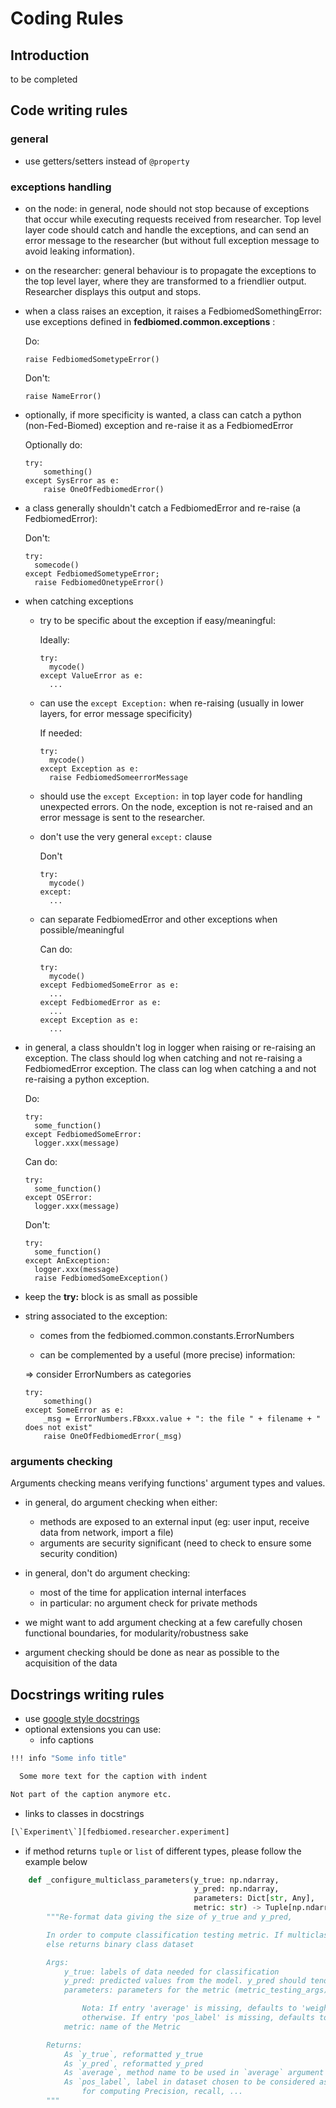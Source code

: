 # Coding Rules


## Introduction

to be completed

## Code writing rules

### general

- use getters/setters instead of `@property`

### exceptions handling

- on the node: in general, node should not stop because of exceptions that occur while executing requests received from researcher. Top level layer code should catch and handle the exceptions, and can send an error message to the researcher (but without full exception message to avoid leaking information).

- on the researcher: general behaviour is to propagate the exceptions to the top level layer, where they are transformed to a friendlier output. Researcher displays this output and stops.

- when a class raises an exception, it raises a FedbiomedSomethingError: use exceptions defined in **fedbiomed.common.exceptions** :

  Do:
  ```
  raise FedbiomedSometypeError()
  ```

  Don't:
  ```
  raise NameError()
  ```

- optionally, if more specificity is wanted, a class can catch a python (non-Fed-Biomed) exception and re-raise it as a FedbiomedError

  Optionally do:
  ```
  try:
      something()
  except SysError as e:
      raise OneOfFedbiomedError()
  ```

- a class generally shouldn't catch a FedbiomedError and re-raise (a FedbiomedError):

  Don't:
  ```
  try:
    somecode()
  except FedbiomedSometypeError;
    raise FedbiomedOnetypeError()
  ```

- when catching exceptions

  - try to be specific about the exception if easy/meaningful:

    Ideally:
    ```
    try:
      mycode()
    except ValueError as e:
      ...
    ```

  - can use the `except Exception:` when re-raising (usually in lower layers, for error message specificity)

    If needed:
    ```
    try:
      mycode()
    except Exception as e:
      raise FedbiomedSomeerrorMessage
    ```

  - should use the `except Exception:` in top layer code for handling unexpected errors. On the node, exception is not re-raised and an error message is sent to the researcher.

  - don't use the very general `except:` clause

    Don't
    ```
    try:
      mycode()
    except:
      ...
    ```

  - can separate FedbiomedError and other exceptions when possible/meaningful

    Can do:
    ```
    try:
      mycode()
    except FedbiomedSomeError as e:
      ...
    except FedbiomedError as e:
      ...
    except Exception as e:
      ...
    ```

- in general, a class shouldn't log in logger when raising or re-raising an exception. The class should log when catching and not re-raising a FedbiomedError exception. The class can log when catching a and not re-raising a python exception.

  Do:
  ```
  try:
    some_function()
  except FedbiomedSomeError:
    logger.xxx(message)
  ```

  Can do:
  ```
  try:
    some_function()
  except OSError:
    logger.xxx(message)
  ```

  Don't:
  ```
  try:
    some_function()
  except AnException:
    logger.xxx(message)
    raise FedbiomedSomeException()
  ```

- keep the **try:** block is as small as possible

- string associated to the exception:

  - comes from the fedbiomed.common.constants.ErrorNumbers

  - can be complemented by a useful (more precise) information:

  => consider ErrorNumbers as categories

  ```
  try:
      something()
  except SomeError as e:
      _msg = ErrorNumbers.FBxxx.value + ": the file " + filename + " does not exist"
      raise OneOfFedbiomedError(_msg)
  ```

### arguments checking

Arguments checking means verifying functions' argument types and values.

- in general, do argument checking when either:
  - methods are exposed to an external input (eg: user input, receive data from network, import a file)
  - arguments are security significant (need to check to ensure some security condition)

- in general, don't do argument checking:
  - most of the time for application internal interfaces
  - in particular: no argument check for private methods

- we might want to add argument checking at a few carefully chosen functional boundaries, for modularity/robustness sake

- argument checking should be done as near as possible to the acquisition of the data

## Docstrings writing rules

- use [google style docstrings](https://github.com/google/styleguide/blob/gh-pages/pyguide.md#38-comments-and-docstrings)
- optional extensions you can use:
  - info captions
```bash
!!! info "Some info title"

  Some more text for the caption with indent

Not part of the caption anymore etc.
```
  - links to classes in docstrings
```bash
[\`Experiment\`][fedbiomed.researcher.experiment]
```


- if method returns `tuple` or `list` of different types, please follow the example below

```python
    def _configure_multiclass_parameters(y_true: np.ndarray,
                                         y_pred: np.ndarray,
                                         parameters: Dict[str, Any],
                                         metric: str) -> Tuple[np.ndarray, np.ndarray, str, int]:
        """Re-format data giving the size of y_true and y_pred,

        In order to compute classification testing metric. If multiclass dataset, returns one hot encoding dataset.
        else returns binary class dataset

        Args:
            y_true: labels of data needed for classification
            y_pred: predicted values from the model. y_pred should tend towards y_true, for an optimal classification.
            parameters: parameters for the metric (metric_testing_args).

                Nota: If entry 'average' is missing, defaults to 'weighted' if multiclass dataset, defaults to 'binary'
                otherwise. If entry 'pos_label' is missing, defaults to 1.
            metric: name of the Metric

        Returns:
            As `y_true`, reformatted y_true
            As `y_pred`, reformatted y_pred
            As `average`, method name to be used in `average` argument (in the sklearn metric)
            As `pos_label`, label in dataset chosen to be considered as the positive dataset. Needed
                for computing Precision, recall, ...
        """
```
